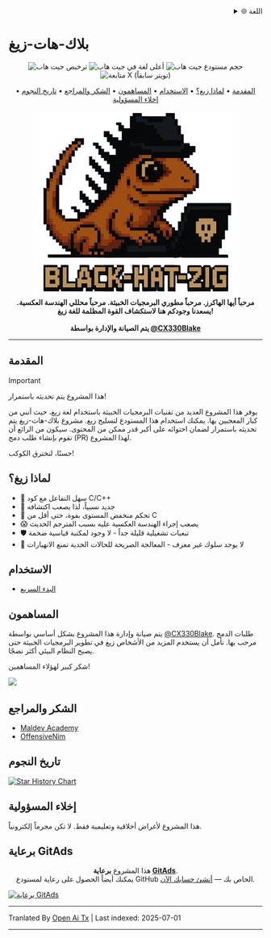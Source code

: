 <div align="right">
  <details>
    <summary >🌐 اللغة</summary>
    <div>
      <div align="right">
        <p><a href="https://openaitx.github.io/view.html?user=CX330Blake&project=Black-Hat-Zig&lang=en">English</a></p>
        <p><a href="https://openaitx.github.io/view.html?user=CX330Blake&project=Black-Hat-Zig&lang=zh-CN">简体中文</a></p>
        <p><a href="https://openaitx.github.io/view.html?user=CX330Blake&project=Black-Hat-Zig&lang=zh-TW">繁體中文</a></p>
        <p><a href="https://openaitx.github.io/view.html?user=CX330Blake&project=Black-Hat-Zig&lang=ja">日本語</a></p>
        <p><a href="https://openaitx.github.io/view.html?user=CX330Blake&project=Black-Hat-Zig&lang=ko">한국어</a></p>
        <p><a href="https://openaitx.github.io/view.html?user=CX330Blake&project=Black-Hat-Zig&lang=hi">हिन्दी</a></p>
        <p><a href="https://openaitx.github.io/view.html?user=CX330Blake&project=Black-Hat-Zig&lang=th">ไทย</a></p>
        <p><a href="https://openaitx.github.io/view.html?user=CX330Blake&project=Black-Hat-Zig&lang=fr">Français</a></p>
        <p><a href="https://openaitx.github.io/view.html?user=CX330Blake&project=Black-Hat-Zig&lang=de">Deutsch</a></p>
        <p><a href="https://openaitx.github.io/view.html?user=CX330Blake&project=Black-Hat-Zig&lang=es">Español</a></p>
        <p><a href="https://openaitx.github.io/view.html?user=CX330Blake&project=Black-Hat-Zig&lang=it">Itapano</a></p>
        <p><a href="https://openaitx.github.io/view.html?user=CX330Blake&project=Black-Hat-Zig&lang=ru">Русский</a></p>
        <p><a href="https://openaitx.github.io/view.html?user=CX330Blake&project=Black-Hat-Zig&lang=pt">Português</a></p>
        <p><a href="https://openaitx.github.io/view.html?user=CX330Blake&project=Black-Hat-Zig&lang=nl">Nederlands</a></p>
        <p><a href="https://openaitx.github.io/view.html?user=CX330Blake&project=Black-Hat-Zig&lang=pl">Polski</a></p>
        <p><a href="https://openaitx.github.io/view.html?user=CX330Blake&project=Black-Hat-Zig&lang=ar">العربية</a></p>
        <p><a href="https://openaitx.github.io/view.html?user=CX330Blake&project=Black-Hat-Zig&lang=fa">فارسی</a></p>
        <p><a href="https://openaitx.github.io/view.html?user=CX330Blake&project=Black-Hat-Zig&lang=tr">Türkçe</a></p>
        <p><a href="https://openaitx.github.io/view.html?user=CX330Blake&project=Black-Hat-Zig&lang=vi">Tiếng Việt</a></p>
        <p><a href="https://openaitx.github.io/view.html?user=CX330Blake&project=Black-Hat-Zig&lang=id">Bahasa Indonesia</a></p>
      </div>
    </div>
  </details>
</div>

# بلاك-هات-زيغ

<p align="center">
  <img alt="ترخيص جيت هاب" src="https://img.shields.io/github/license/CX330Blake/black-hat-zig">
  <img alt="أعلى لغة في جيت هاب" src="https://img.shields.io/github/languages/top/cx330blake/black-hat-zig">
  <img alt="حجم مستودع جيت هاب" src="https://img.shields.io/github/repo-size/cx330blake/black-hat-zig">
  <img alt="متابعة X (تويتر سابقاً)" src="https://img.shields.io/twitter/follow/CX330Blake">
</p>

<p align="center">
  <a href="#intro">المقدمة</a> •
  <a href="#why-zig">لماذا زيغ؟</a> •
  <a href="#usage">الاستخدام</a> •
  <a href="#contributors">المساهمون</a> •
  <a href="#credits--references">الشكر والمراجع</a> •
  <a href="#star-history">تاريخ النجوم</a> •
  <a href="#disclaimer">إخلاء المسؤولية</a>
</p>

<p height="350px" align="center">
  <img src="https://raw.githubusercontent.com/CX330Blake/Black-Hat-Zig/main/./Black-Hat-Zig.png">
  <br/>
  <b>مرحباً أيها الهاكرز. مرحباً مطوري البرمجيات الخبيثة. مرحباً محللي الهندسة العكسية. يسعدنا وجودكم هنا لاستكشاف القوة المظلمة للغة زيغ!</b><br/><br/>
  <b>يتم الصيانة والإدارة بواسطة <a href="https://github.com/cx330blake">@CX330Blake</a></b>
</p>

---

## المقدمة

> [!IMPORTANT]
> هذا المشروع يتم تحديثه باستمرار!

يوفر هذا المشروع العديد من تقنيات البرمجيات الخبيثة باستخدام لغة زيغ، حيث أنني من كبار المعجبين بها. يمكنك استخدام هذا المستودع لتسليح زيغ. مشروع بلاك-هات-زيغ يتم تحديثه باستمرار لضمان احتوائه على أكبر قدر ممكن من المحتوى. سيكون من الرائع أن تقوم بإنشاء طلب دمج (PR) لهذا المشروع.

حسنًا، لنخترق الكوكب!

## لماذا زيغ؟

- 🤝 سهل التفاعل مع كود C/C++
- 🔎 جديد نسبياً، لذا يصعب اكتشافه
- 💪 تحكم منخفض المستوى بقوة، حتى أقل من C
- 😱 يصعب إجراء الهندسة العكسية عليه بسبب المترجم الحديث
- 🛡️ تبعيات تشغيلية قليلة جداً - لا وجود لمكتبة قياسية ضخمة
- 🎯 لا يوجد سلوك غير معرف - المعالجة الصريحة للحالات الحدية تمنع الانهيارات

## الاستخدام

- [البدء السريع](https://black-hat-zig.cx330.tw)

## المساهمون

يتم صيانة وإدارة هذا المشروع بشكل أساسي بواسطة [@CX330Blake](https://github.com/CX330Blake). طلبات الدمج مرحب بها. نأمل أن يستخدم المزيد من الأشخاص زيغ في تطوير البرمجيات الخبيثة حتى يصبح النظام البيئي أكثر نضجًا.

شكر كبير لهؤلاء المساهمين!

<a href="https://github.com/CX330Blake/black-hat-zig/graphs/contributors">
  <img src="https://contrib.rocks/image?repo=cx330blake/black-hat-zig" />
</a>

## الشكر والمراجع

- [Maldev Academy](https://maldevacademy.com/)
- [OffensiveNim](https://github.com/byt3bl33d3r/OffensiveNim)

## تاريخ النجوم

[![Star History Chart](https://api.star-history.com/svg?repos=CX330blake/black-hat-zig&type=Date)](https://www.star-history.com/#CX330blake/black-hat-zig&Date)

## إخلاء المسؤولية

هذا المشروع لأغراض أخلاقية وتعليمية فقط. لا تكن مجرماً إلكترونياً.

<!-- GitAds-Verify: SYUFFUKR39H8T8MYYOIUKQ5AFB1O8AQ9 -->

## برعاية GitAds

<p align="center">
  هذا المشروع <strong>برعاية <a href="https://docs.gitads.dev/docs/getting-started/publishers">GitAds</a></strong>.<br>
  يمكنك أيضاً الحصول على رعاية لمستودع GitHub الخاص بك — <a href="https://docs.gitads.dev/docs/getting-started/publishers">أنشئ حسابك الآن</a>.
</p>

[![برعاية GitAds](https://gitads.dev/v1/ad-serve?source=cx330blake/black-hat-zig@github)](https://gitads.dev/v1/ad-track?source=cx330blake/black-hat-zig@github)



---


Tranlated By [Open Ai Tx](https://github.com/OpenAiTx/OpenAiTx) | Last indexed: 2025-07-01


---